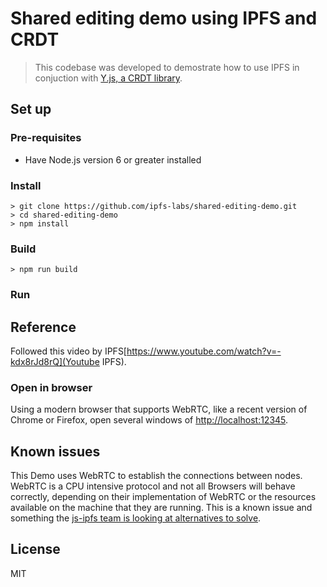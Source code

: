 # Shared editing demo using IPFS and CRDT

> This codebase was developed to demostrate how to use IPFS in conjuction with [Y.js, a CRDT library](http://y-js.org/).

## Set up

### Pre-requisites

-  Have Node.js version 6 or greater installed

### Install

```
> git clone https://github.com/ipfs-labs/shared-editing-demo.git
> cd shared-editing-demo
> npm install
```

### Build

```
> npm run build
```

### Run
## Reference

Followed this video by IPFS[https://www.youtube.com/watch?v=-kdx8rJd8rQ](Youtube IPFS).

### Open in browser

Using a modern browser that supports WebRTC, like a recent version of Chrome or Firefox, open several windows of [http://localhost:12345](http://localhost:12345).

## Known issues

This Demo uses WebRTC to establish the connections between nodes. WebRTC is a CPU intensive protocol and not all Browsers will behave correctly, depending on their implementation of WebRTC or the resources available on the machine that they are running. This is a known issue and something the [js-ipfs team is looking at alternatives to solve](https://github.com/ipfs/js-ipfs/issues/962).


## License

MIT
